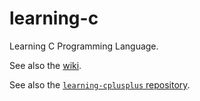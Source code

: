 # learning-c

Learning C Programming Language.

See also the [wiki](https://github.com/hengxin/learning-c-cplusplus/wiki).

See also the [`learning-cplusplus` repository](https://github.com/hengxin/learning-cplusplus).
